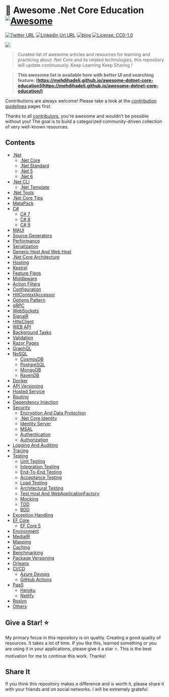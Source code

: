 # 🎨 Awesome .Net Core Education [![Awesome](https://awesome.re/badge-flat2.svg)](https://awesome.re)
[![Twitter URL](https://img.shields.io/badge/-@mehdi_hadeli-%231DA1F2?style=flat-square&logo=twitter&logoColor=ffffff)](https://twitter.com/mehdi_hadeli)
[![Linkedin Url URL](https://img.shields.io/badge/-mehdihadeli-blue?style=flat-square&logo=linkedin&logoColor=ffffff)](https://www.linkedin.com/in/mehdihadeli/)
[![blog](https://img.shields.io/badge/blog-dotnetuniversity.com-brightgreen?style=flat-square)](https://dotnetuniversity.com/)
[![License: CC0-1.0](https://img.shields.io/badge/License-CC0%201.0-brightgreen.svg?style=flat-square)](http://creativecommons.org/publicdomain/zero/1.0/)

![](https://github.com/mehdihadeli/awesome-dotnet-core-education/banner.jpg)

> Curated list of awesome articles and resources for learning and practicing about .Net Core and its related technologies, this repository will update continuously. Keep Learning Keep Sharing !

> **This awesome list is available here with better UI and searching feature: [https://mehdihadeli.github.io/awesome-dotnet-core-education](https://mehdihadeli.github.io/awesome-dotnet-core-education/)**


Contributions are always welcome! Please take a look at the [contribution guidelines](https://github.com/mehdihadeli/awesome-dotnet-core-education/blob/master/contributing.md) pages first.

Thanks to all [contributors](https://github.com/mehdihadeli/awesome-dotnet-core-education/graphs/contributors), you're awesome and wouldn't be possible without you! The goal is to build a categorized community-driven collection of very well-known resources.


## Contents

- [.Net](https://github.com/mehdihadeli/awesome-dotnet-core-education/docs/dotnet/dotnet.md)
  - [.Net Core](https://github.com/mehdihadeli/awesome-dotnet-core-education/docs/dotnet/dotnet-core.md)
  - [.Net Standard](https://github.com/mehdihadeli/awesome-dotnet-core-education/docs/dotnet/dotnet-standard.md)
  - [.Net 5](https://github.com/mehdihadeli/awesome-dotnet-core-education/docs/dotnet/dotnet5.md)
  - [.Net 6](https://github.com/mehdihadeli/awesome-dotnet-core-education/docs/dotnet/dotnet6.md)
- [.Net CLI](https://github.com/mehdihadeli/awesome-dotnet-core-education/docs/dotnet-cli/dotnet-cli.md)
  - [.Net Template](https://github.com/mehdihadeli/awesome-dotnet-core-education/docs/dotnet-cli/dotnet-template.md)
- [.Net Tools](https://github.com/mehdihadeli/awesome-dotnet-core-education/docs/dotnet-tools.md)
- [.Net Core Tips](https://github.com/mehdihadeli/awesome-dotnet-core-education/docs/dotnet-core-tips.md)
- [MetaPack](https://github.com/mehdihadeli/awesome-dotnet-core-education/docs/metapack.md)
- [C#](https://github.com/mehdihadeli/awesome-dotnet-core-education/docs/c#/c#.md)
  - [C# 7](https://github.com/mehdihadeli/awesome-dotnet-core-education/docs/c#/c#7.md)
  - [C# 8](https://github.com/mehdihadeli/awesome-dotnet-core-education/docs/c#/c#8.md)
  - [C# 9](https://github.com/mehdihadeli/awesome-dotnet-core-education/docs/c#/c#9.md)
- [MAUI](https://github.com/mehdihadeli/awesome-dotnet-core-education/docs/maui.md)
- [Source Generators](https://github.com/mehdihadeli/awesome-dotnet-core-education/docs/source-generators.md)
- [Performance](https://github.com/mehdihadeli/awesome-dotnet-core-education/docs/performance.md)
- [Serialization](https://github.com/mehdihadeli/awesome-dotnet-core-education/docs/serialization.md)
- [Generic Host And Web Host](https://github.com/mehdihadeli/awesome-dotnet-core-education/docs/generic-host.md)
- [.Net Core Architecture](https://github.com/mehdihadeli/awesome-dotnet-core-education/docs/dotnet-core-architecture.md)
- [Hosting](https://github.com/mehdihadeli/awesome-dotnet-core-education/docs/hosting.md)
- [Kestrel](https://github.com/mehdihadeli/awesome-dotnet-core-education/docs/kestrel.md)
- [Feature Flags](https://github.com/mehdihadeli/awesome-dotnet-core-education/docs/feature-flags.md)
- [Middleware](https://github.com/mehdihadeli/awesome-dotnet-core-education/docs/middleware.md)
- [Action Filters](https://github.com/mehdihadeli/awesome-dotnet-core-education/docs/action-filters.md)
- [Configuration](https://github.com/mehdihadeli/awesome-dotnet-core-education/docs/configuration.md)
- [HttContextAccessor](https://github.com/mehdihadeli/awesome-dotnet-core-education/docs/httpcontext-accessor.md)
- [Options Pattern](https://github.com/mehdihadeli/awesome-dotnet-core-education/docs/options-pattern.md)
- [gRPC](https://github.com/mehdihadeli/awesome-dotnet-core-education/docs/grpc.md)
- [WebSockets](https://github.com/mehdihadeli/awesome-dotnet-core-education/docs/web-sockets.md)
- [SignalR](https://github.com/mehdihadeli/awesome-dotnet-core-education/docs/signalr.md)
- [HttpClient](https://github.com/mehdihadeli/awesome-dotnet-core-education/docs/httpclient.md)
- [WEB API](https://github.com/mehdihadeli/awesome-dotnet-core-education/docs/web-api.md)
- [Background Tasks](https://github.com/mehdihadeli/awesome-dotnet-core-education/docs/background-tasks.md)
- [Validation](https://github.com/mehdihadeli/awesome-dotnet-core-education/docs/validation.md)
- [Razor Pages](https://github.com/mehdihadeli/awesome-dotnet-core-education/docs/razor-pages.md)
- [GraphQL](https://github.com/mehdihadeli/awesome-dotnet-core-education/docs/graphql.md)
- [NoSQL](https://github.com/mehdihadeli/awesome-dotnet-core-education/docs/nosql/nosql.md)
  - [CosmosDB](https://github.com/mehdihadeli/awesome-dotnet-core-education/docs/nosql/cosmosdb.md)
  - [PostgreSQL](https://github.com/mehdihadeli/awesome-dotnet-core-education/docs/nosql/postgrsql.md)
  - [MongoDB](https://github.com/mehdihadeli/awesome-dotnet-core-education/docs/nosql/mongodb.md)
  - [RavenDB](https://github.com/mehdihadeli/awesome-dotnet-core-education/docs/nosql/ravendb.md)
- [Docker](https://github.com/mehdihadeli/awesome-dotnet-core-education/docs/docker.md)
- [API Versioning](https://github.com/mehdihadeli/awesome-dotnet-core-education/docs/api-versioning.md)
- [Hosted Service](https://github.com/mehdihadeli/awesome-dotnet-core-education/docs/hosted-service.md)
- [Routing](https://github.com/mehdihadeli/awesome-dotnet-core-education/docs/routing.md)
- [Dependency Injection](https://github.com/mehdihadeli/awesome-dotnet-core-education/docs/dependency-injection.md)
- [Security](https://github.com/mehdihadeli/awesome-dotnet-core-education/docs/security/security.md)
  - [Encryption And Data Protection](https://github.com/mehdihadeli/awesome-dotnet-core-education/docs/security/encryption.md)
  - [.Net Core Identity](https://github.com/mehdihadeli/awesome-dotnet-core-education/docs/security/dotnet-identity.md)
  - [Identity Server](https://github.com/mehdihadeli/awesome-dotnet-core-education/docs/security/identity-server.md)
  - [MSAL](https://github.com/mehdihadeli/awesome-dotnet-core-education/docs/security/msal.md)
  - [Authentication](https://github.com/mehdihadeli/awesome-dotnet-core-education/docs/security/authentication.md)
  - [Authorization](https://github.com/mehdihadeli/awesome-dotnet-core-education/docs/security/authorization.md)
- [Logging And Auditing](https://github.com/mehdihadeli/awesome-dotnet-core-education/docs/logging.md)
- [Tracing](https://github.com/mehdihadeli/awesome-dotnet-core-education/docs/tracing.md)
- [Testing](https://github.com/mehdihadeli/awesome-dotnet-core-education/docs/testing/testing.md)
  - [Unit Testing](https://github.com/mehdihadeli/awesome-dotnet-core-education/docs/testing/unit-testing.md)
  - [Integration Testing](https://github.com/mehdihadeli/awesome-dotnet-core-education/docs/testing/integration-testing.md)
  - [End-To-End Testing](https://github.com/mehdihadeli/awesome-dotnet-core-education/docs/testing/end-to-end-testing.md)
  - [Acceptance Testing](https://github.com/mehdihadeli/awesome-dotnet-core-education/docs/testing/acceptance-testing.md)
  - [Load Testing](https://github.com/mehdihadeli/awesome-dotnet-core-education/docs/testing/load-testing.md)
  - [Architectural Testing](https://github.com/mehdihadeli/awesome-dotnet-core-education/docs/testing/architectural-testing.md)
  - [Test Host And WebApplicationFactory](https://github.com/mehdihadeli/awesome-dotnet-core-education/docs/testing/test-host.md)
  - [Mocking](https://github.com/mehdihadeli/awesome-dotnet-core-education/docs/testing/mocking.md)
  - [TDD](https://github.com/mehdihadeli/awesome-dotnet-core-education/docs/testing/tdd.md)
  - [BDD](https://github.com/mehdihadeli/awesome-dotnet-core-education/docs/testing/bdd.md)
- [Exception Handling](https://github.com/mehdihadeli/awesome-dotnet-core-education/docs/exception-handling.md)
- [EF Core](https://github.com/mehdihadeli/awesome-dotnet-core-education/docs/ef-core/ef-core.md)
  - [EF Core 5](https://github.com/mehdihadeli/awesome-dotnet-core-education/docs/ef-core/ef-core5.md)
- [Environment](https://github.com/mehdihadeli/awesome-dotnet-core-education/docs/environment.md)
- [MediatR](https://github.com/mehdihadeli/awesome-dotnet-core-education/docs/mediatr.md)
- [Mapping](https://github.com/mehdihadeli/awesome-dotnet-core-education/docs/mapping.md)
- [Caching](https://github.com/mehdihadeli/awesome-dotnet-core-education/docs/caching.md)
- [Benchmarking](https://github.com/mehdihadeli/awesome-dotnet-core-education/docs/benchmarking.md)
- [Package Versioning](https://github.com/mehdihadeli/awesome-dotnet-core-education/docs/package-versioning.md)
- [Orleans](https://github.com/mehdihadeli/awesome-dotnet-core-education/docs/orleans.md)
- [CI/CD](https://github.com/mehdihadeli/awesome-dotnet-core-education/docs/ci-cd/ci-cd.md)
  - [Azure Devops](https://github.com/mehdihadeli/awesome-dotnet-core-education/docs/ci-cd/azure-devops.md)
  - [GitHub Actions](https://github.com/mehdihadeli/awesome-dotnet-core-education/docs/ci-cd/gitHub-actions.md)
- [PaaS](https://github.com/mehdihadeli/awesome-dotnet-core-education/docs/paas/paas.md)
  - [Heroku](https://github.com/mehdihadeli/awesome-dotnet-core-education/docs/paas/heroku.md)
  - [Netlify](https://github.com/mehdihadeli/awesome-dotnet-core-education/docs/paas/netlify.md)
- [Roslyn](https://github.com/mehdihadeli/awesome-dotnet-core-education/docs/roslyn.md)
- [Others](https://github.com/mehdihadeli/awesome-dotnet-core-education/docs/others.md)

## Give a Star! ⭐️

My primary focus in this repository is on quality. Creating a good quality of resources. It takes a lot of time. If you like this, learned something or you are using it in your applications, please give it a star ⭐. This is the best motivation for me to continue this work. Thanks!

## Share It

If you think this repository makes a difference and is worth it, please share it with your friends and on social networks. I will be extremely grateful.


